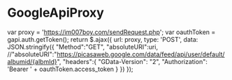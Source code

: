 GoogleApiProxy
==============
var proxy = 'https://im007boy.com/sendRequest.php';
var oauthToken = gapi.auth.getToken();
return $.ajax({
    url: proxy,
    type: 'POST',
    data: JSON.stringify({
        "Method":"GET",
        "absoluteURI":uri,
        //"absoluteURI":"https://picasaweb.google.com/data/feed/api/user/default/albumid/{albmId}",
        "headers":{
            "GData-Version": "2",
            "Authorization": 'Bearer ' + oauthToken.access_token
        }
    })
});